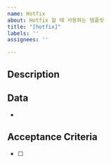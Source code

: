 ```yaml
---
name: Hotfix
about: Hotfix 할 때 사용하는 템플릿
title: "[hotfix]"
labels: ''
assignees: ''

---
```


## Description

## Data

-

## Acceptance Criteria

- [ ]
